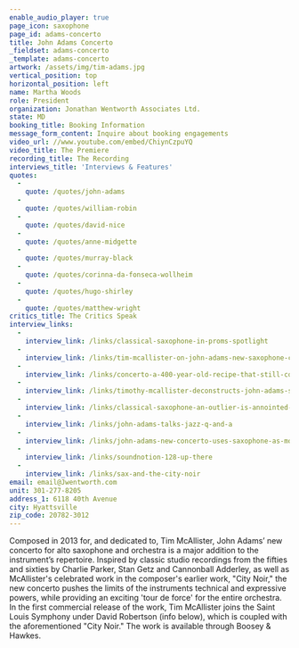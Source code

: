 ```yaml
---
enable_audio_player: true
page_icon: saxophone
page_id: adams-concerto
title: John Adams Concerto
_fieldset: adams-concerto
_template: adams-concerto
artwork: /assets/img/tim-adams.jpg
vertical_position: top
horizontal_position: left
name: Martha Woods
role: President
organization: Jonathan Wentworth Associates Ltd.
state: MD
booking_title: Booking Information
message_form_content: Inquire about booking engagements
video_url: //www.youtube.com/embed/ChiynCzpuYQ
video_title: The Premiere
recording_title: The Recording
interviews_title: 'Interviews & Features'
quotes:
  -
    quote: /quotes/john-adams
  -
    quote: /quotes/william-robin
  -
    quote: /quotes/david-nice
  -
    quote: /quotes/anne-midgette
  -
    quote: /quotes/murray-black
  -
    quote: /quotes/corinna-da-fonseca-wollheim
  -
    quote: /quotes/hugo-shirley
  -
    quote: /quotes/matthew-wright
critics_title: The Critics Speak
interview_links:
  -
    interview_link: /links/classical-saxophone-in-proms-spotlight
  -
    interview_link: /links/tim-mcallister-on-john-adams-new-saxophone-concerto
  -
    interview_link: /links/concerto-a-400-year-old-recipe-that-still-cooks
  -
    interview_link: /links/timothy-mcallister-deconstructs-john-adams-saxophone-concerto
  -
    interview_link: /links/classical-saxophone-an-outlier-is-annointed-by-john-adams-concerto
  -
    interview_link: /links/john-adams-talks-jazz-q-and-a
  -
    interview_link: /links/john-adams-new-concerto-uses-saxophone-as-more-than-a-special-effect
  -
    interview_link: /links/soundnotion-128-up-there
  -
    interview_link: /links/sax-and-the-city-noir
email: email@Jwentworth.com
unit: 301-277-8205
address_1: 6118 40th Avenue
city: Hyattsville
zip_code: 20782-3012
---
```

Composed in 2013 for, and dedicated to, Tim McAllister, John Adams’ new concerto for alto saxophone and orchestra is a major addition to the instrument’s repertoire. Inspired by classic studio recordings from the fifties and sixties by Charlie Parker, Stan Getz and Cannonball Adderley, as well as McAllister's celebrated work in the composer's earlier work, "City Noir," the new concerto pushes the limits of the instruments technical and expressive powers, while providing an exciting 'tour de force' for the entire orchestra. In the first commercial release of the work, Tim McAllister joins the Saint Louis Symphony under David Robertson (info below), which is coupled with the aforementioned "City Noir." The work is available through Boosey & Hawkes.

